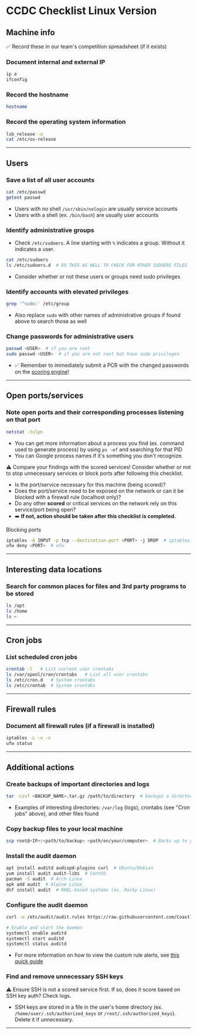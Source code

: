 # CCDC Checklist Linux Version

## Machine info
✅ Record these in our team's competition spreadsheet (if it exists)
### Document internal and external IP
```bash
ip a
ifconfig
```

### Record the hostname
```bash
hostname
```

### Record the operating system information
```bash
lsb_release -a
cat /etc/os-release
```

---

## Users
### Save a list of all user accounts
```bash
cat /etc/passwd
getent passwd
```
- Users with no shell `/usr/sbin/nologin` are usually service accounts
- Users with a shell (ex. `/bin/bash`) are usually user accounts

### Identify administrative groups
- Check `/etc/sudoers`. A line starting with `%` indicates a group. Without it indicates a user.
```bash
cat /etc/sudoers
ls /etc/sudoers.d  # DO THIS AS WELL TO CHECK FOR OTHER SUDOERS FILES
```
- Consider whether or not these users or groups need sudo privileges

### Identify accounts with elevated privileges
```bash
grep '^sudo:' /etc/group
```
- Also replace `sudo` with other names of administrative groups if found above to search those as well

### Change passwords for administrative users
```bash
passwd <USER>  # if you are root
sudo passwd <USER>  # if you are not root but have sudo privileges
```
- ✅ Remember to immediately submit a PCR with the changed passwords on the [scoring engine](https://scoring.wrccdc.org/pcr)!

---

## Open ports/services
### Note open ports and their corresponding processes listening on that port
```bash
netstat -tulpn
```
- You can get more information about a process you find (ex. command used to generate process) by using `ps -ef` and searching for that PID
- You can Google process names if it's something you don't recognize.

⚠️ Compare your findings with the scored services! Consider whether or not to stop unnecessary services or block ports after following this checklist.
- Is the port/service necessary for this machine (being scored)?
- Does the port/service need to be exposed on the network or can it be blocked with a firewall rule (localhost only)?
- Do any other **scored** or critical services on the network rely on this service/port being open?
- ➡️ **If not, action should be taken after this checklist is completed.**

Blocking ports
```bash
iptables -A INPUT -p tcp --destination-port <PORT> -j DROP  # iptables
ufw deny <PORT>  # ufw
```

---

## Interesting data locations
### Search for common places for files and 3rd party programs to be stored
```bash
ls /opt
ls /home
ls ~
```

---

## Cron jobs
### List scheduled cron jobs
```bash
crontab -l   # List current user crontabs
ls /var/spool/cron/crontabs   # List all user crontabs
ls /etc/cron.d   # System crontabs
ls /etc/crontab  # System crontabs
```

---

## Firewall rules
### Document all firewall rules (if a firewall is installed)
```bash
iptables -L -v -n
ufw status
```

---

## Additional actions
### Create backups of important directories and logs
```bash
tar -czvf <BACKUP_NAME>.tar.gz /path/to/directory  # backups a directory
```
- Examples of interesting directories: `/var/log` (logs), crontabs (see "Cron jobs" above), and other files found

### Copy backup files to your local machine
```bash
scp root@<IP>:<path/to/backup> <path/on/your/computer>  # Backs up to your computer. Run on your computer!
```

### Install the audit daemon
```bash
apt install auditd audispd-plugins curl  # Ubuntu/Debian
yum install audit audit-libs  # CentOS
pacman -S audit  # Arch Linux
apk add audit  # Alpine Linux
dnf install audit  # RHEL-based systems (ex. Rocky Linux)
```
### Configure the audit daemon

```bash
curl -o /etc/audit/audit.rules https://raw.githubusercontent.com/Coastline-XploitClub/CCDC/refs/heads/main/CCDC_2024/linux/Useful%20configurations/audit.rules

# Enable and start the daemon
systemctl enable auditd
systemctl start auditd
systemctl status auditd
```
- For more information on how to view the custom rule alerts, see [this quick guide](https://github.com/Coastline-XploitClub/CCDC/blob/main/CCDC_2024/linux/README.md#reading-auditd-logs)

### Find and remove unnecessary SSH keys
⚠️ Ensure SSH is not a scored service first. If so, does it score based on SSH key auth? Check logs.
- SSH keys are stored in a file in the user's home directory (ex. `/home/user/.ssh/authorized_keys` or `/root/.ssh/authorized_keys`). Delete it if unnecessary.

---
